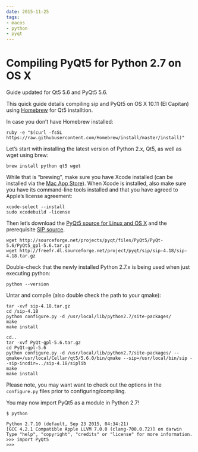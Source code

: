 ```yaml
---
date: 2015-11-25
tags:
- macos
- python
- pyqt
---
```


# Compiling PyQt5 for Python 2.7 on OS X

<div class="message">
  Guide updated for Qt5 5.6 and PyQt5 5.6.
</div>

This quick guide details compiling sip and PyQt5 on OS X 10.11 (El Capitan) using [Homebrew](http://brew.sh) for Qt5 installtion.

<!-- more -->

In case you don’t have Homebrew installed:

    ruby -e "$(curl -fsSL https://raw.githubusercontent.com/Homebrew/install/master/install)"

Let’s start with installing the latest version of Python 2.x, Qt5, as well as wget using brew:

    brew install python qt5 wget

While that is “brewing”, make sure you have Xcode installed (can be installed via the [Mac App Store](https://itunes.apple.com/en/app/xcode/id497799835?mt=12)). When Xcode is installed, also make sure you have its command-line tools installed and that you have agreed to Apple’s license agreement:

    xcode-select --install
    sudo xcodebuild -license

Then let’s download the [PyQt5 source for Linux and OS X](https://riverbankcomputing.com/software/pyqt/download5) and the prerequisite [SIP source](https://riverbankcomputing.com/software/sip/download).

    wget http://sourceforge.net/projects/pyqt/files/PyQt5/PyQt-5.6/PyQt5_gpl-5.6.tar.gz
    wget http://freefr.dl.sourceforge.net/project/pyqt/sip/sip-4.18/sip-4.18.tar.gz

Double-check that the newly installed Python 2.7.x is being used when just executing python:

    python --version

Untar and compile (also double check the path to your qmake):

    tar -xvf sip-4.18.tar.gz
    cd /sip-4.18
    python configure.py -d /usr/local/lib/python2.7/site-packages/
    make
    make install

    cd..
    tar -xvf PyQt-gpl-5.6.tar.gz
    cd PyQt-gpl-5.6
    python configure.py -d /usr/local/lib/python2.7/site-packages/ --qmake=/usr/local/Cellar/qt5/5.6.0/bin/qmake --sip=/usr/local/bin/sip --sip-incdir=../sip-4.18/siplib
    make
    make install

Please note, you may want want to check out the options in the `configure.py` files prior to configuring/compiling.

You may now import PyQt5 as a module in Python 2.7!

    $ python

    Python 2.7.10 (default, Sep 23 2015, 04:34:21)
    [GCC 4.2.1 Compatible Apple LLVM 7.0.0 (clang-700.0.72)] on darwin
    Type "help", "copyright", "credits" or "license" for more information.
    >>> import PyQt5
    >>>